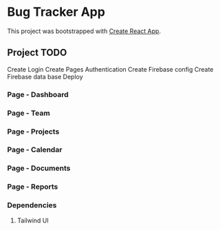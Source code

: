 # Bug Tracker App

This project was bootstrapped with [Create React App](https://github.com/facebook/create-react-app).

## Project TODO

Create Login
Create Pages
Authentication
Create Firebase config
Create Firebase data base
Deploy

### Page - Dashboard

### Page - Team

### Page - Projects

### Page - Calendar

### Page - Documents

### Page - Reports

### Dependencies

1. Tailwind UI
